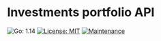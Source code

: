 # Investments portfolio API

![Go: 1.14](https://img.shields.io/badge/Go-1.14-blue)
[![License: MIT](https://img.shields.io/badge/License-MIT-blue)](https://opensource.org/licenses/MIT)
[![Maintenance](https://img.shields.io/badge/Maintained%3F-no-red.svg)](https://github.com/WeNeedThePoh/euromillions-api/graphs/commit-activity)